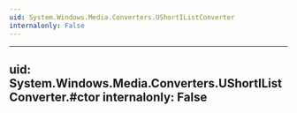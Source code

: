 ```yaml
---
uid: System.Windows.Media.Converters.UShortIListConverter
internalonly: False
---
```


---
uid: System.Windows.Media.Converters.UShortIListConverter.#ctor
internalonly: False
---
